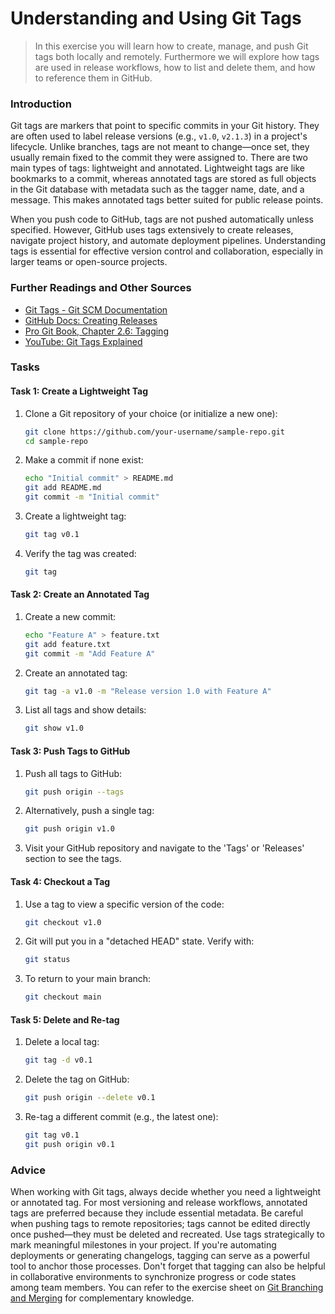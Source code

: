 <!---
{a
  "id": "35eb6085-0a91-4740-a611-b7f7077e91fc",
  "depends_on": [],
  "author": "Stephan Bökelmann",
  "first_used": "2025-04-20",
  "keywords": ["git", "tags", "version control", "GitHub", "release management"]
}
--->

# Understanding and Using Git Tags

> In this exercise you will learn how to create, manage, and push Git tags both locally and remotely. Furthermore we will explore how tags are used in release workflows, how to list and delete them, and how to reference them in GitHub.

### Introduction

Git tags are markers that point to specific commits in your Git history. They are often used to label release versions (e.g., `v1.0`, `v2.1.3`) in a project's lifecycle. Unlike branches, tags are not meant to change—once set, they usually remain fixed to the commit they were assigned to. There are two main types of tags: lightweight and annotated. Lightweight tags are like bookmarks to a commit, whereas annotated tags are stored as full objects in the Git database with metadata such as the tagger name, date, and a message. This makes annotated tags better suited for public release points.

When you push code to GitHub, tags are not pushed automatically unless specified. However, GitHub uses tags extensively to create releases, navigate project history, and automate deployment pipelines. Understanding tags is essential for effective version control and collaboration, especially in larger teams or open-source projects.

### Further Readings and Other Sources

- [Git Tags - Git SCM Documentation](https://git-scm.com/book/en/v2/Git-Basics-Tagging)
- [GitHub Docs: Creating Releases](https://docs.github.com/en/repositories/releasing-projects-on-github/about-releases)
- [Pro Git Book, Chapter 2.6: Tagging](https://git-scm.com/book/en/v2/Git-Basics-Tagging)
- [YouTube: Git Tags Explained](https://www.youtube.com/watch?v=ZDR433b0HJY)

### Tasks

#### Task 1: Create a Lightweight Tag
1. Clone a Git repository of your choice (or initialize a new one):
   ```bash
   git clone https://github.com/your-username/sample-repo.git
   cd sample-repo
   ```
2. Make a commit if none exist:
   ```bash
   echo "Initial commit" > README.md
   git add README.md
   git commit -m "Initial commit"
   ```
3. Create a lightweight tag:
   ```bash
   git tag v0.1
   ```
4. Verify the tag was created:
   ```bash
   git tag
   ```

#### Task 2: Create an Annotated Tag
1. Create a new commit:
   ```bash
   echo "Feature A" > feature.txt
   git add feature.txt
   git commit -m "Add Feature A"
   ```
2. Create an annotated tag:
   ```bash
   git tag -a v1.0 -m "Release version 1.0 with Feature A"
   ```
3. List all tags and show details:
   ```bash
   git show v1.0
   ```

#### Task 3: Push Tags to GitHub
1. Push all tags to GitHub:
   ```bash
   git push origin --tags
   ```
2. Alternatively, push a single tag:
   ```bash
   git push origin v1.0
   ```
3. Visit your GitHub repository and navigate to the 'Tags' or 'Releases' section to see the tags.

#### Task 4: Checkout a Tag
1. Use a tag to view a specific version of the code:
   ```bash
   git checkout v1.0
   ```
2. Git will put you in a "detached HEAD" state. Verify with:
   ```bash
   git status
   ```
3. To return to your main branch:
   ```bash
   git checkout main
   ```

#### Task 5: Delete and Re-tag
1. Delete a local tag:
   ```bash
   git tag -d v0.1
   ```
2. Delete the tag on GitHub:
   ```bash
   git push origin --delete v0.1
   ```
3. Re-tag a different commit (e.g., the latest one):
   ```bash
   git tag v0.1
   git push origin v0.1
   ```

### Advice

When working with Git tags, always decide whether you need a lightweight or annotated tag. For most versioning and release workflows, annotated tags are preferred because they include essential metadata. Be careful when pushing tags to remote repositories; tags cannot be edited directly once pushed—they must be deleted and recreated. Use tags strategically to mark meaningful milestones in your project. If you're automating deployments or generating changelogs, tagging can serve as a powerful tool to anchor those processes. Don't forget that tagging can also be helpful in collaborative environments to synchronize progress or code states among team members. You can refer to the exercise sheet on [Git Branching and Merging](#) for complementary knowledge.

